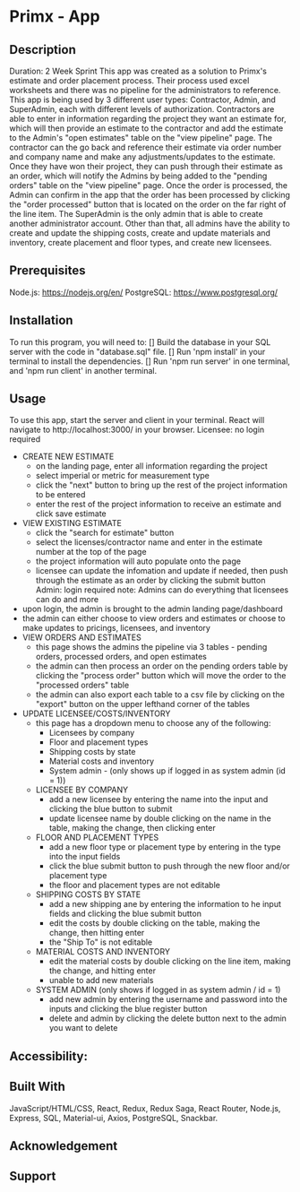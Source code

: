# Primx - App

## Description
Duration: 2 Week Sprint
This app was created as a solution to Primx's estimate and order placement process. Their process used excel worksheets and there was no pipeline for the administrators to reference. This app is being used by 3 different user types: Contractor, Admin, and SuperAdmin, each with different levels of authorization. Contractors are able to enter in information regarding the project they want an estimate for, which will then provide an estimate to the contractor and add the estimate to the Admin's "open estimates" table on the "view pipeline" page. The contractor can the go back and reference their estimate via order number and company name and make any adjustments/updates to the estimate. Once they have won their project, they can push through their estimate as an order, which will notify the Admins by being added to the "pending orders" table on the "view pipeline" page. Once the order is processed, the Admin can confirm in the app that the order has been processed by clicking the "order processed" button that is located on the order on the far right of the line item. The SuperAdmin is the only admin that is able to create another administrator account. Other than that, all admins have the ability to create and update the shipping costs, create and update materials and inventory, create placement and floor types, and create new licensees. 

## Prerequisites
Node.js: https://nodejs.org/en/
PostgreSQL: https://www.postgresql.org/

## Installation
To run this program, you will need to:
[] Build the database in your SQL server with the code in "database.sql" file. 
[] Run 'npm install' in your terminal to install the dependencies.
[] Run 'npm run server' in one terminal, and 'npm run client' in another terminal.

## Usage
To use this app, start the server and client in your terminal.  React will navigate to http://localhost:3000/ in your browser.
Licensee: no login required
  - CREATE NEW ESTIMATE
    - on the landing page, enter all information regarding the project
    - select imperial or metric for measurement type
    - click the "next" button to bring up the rest of the project information to be entered
    - enter the rest of the project information to receive an estimate and click save estimate
  - VIEW EXISTING ESTIMATE 
    - click the "search for estimate" button
    - select the licenses/contractor name and enter in the estimate number at the top of the page
    - the project information will auto populate onto the page
    - licensee can update the infomation and update if needed, then push through the estimate as an order by clicking the submit button
Admin: login required
note: Admins can do everything that licensees can do and more
  - upon login, the admin is brought to the admin landing page/dashboard
  - the admin can either choose to view orders and estimates or choose to make updates to pricings, licensees, and inventory
  - VIEW ORDERS AND ESTIMATES
    - this page shows the admins the pipeline via 3 tables - pending orders, processed orders, and open estimates
    - the admin can then process an order on the pending orders table by clicking the "process order" button which will move the order to the "processed orders" table
    - the admin can also export each table to a csv file by clicking on the "export" button on the upper lefthand corner of the tables
  - UPDATE LICENSEE/COSTS/INVENTORY
    - this page has a dropdown menu to choose any of the following:
        - Licensees by company
        - Floor and placement types
        - Shipping costs by state
        - Material costs and inventory
        - System admin - (only shows up if logged in as system admin (id = 1))
    - LICENSEE  BY COMPANY
      - add a new licensee by entering the name into the input and clicking the blue button to submit
      - update licensee name by double clicking on the name in the table, making the change, then clicking enter
    - FLOOR AND PLACEMENT TYPES
      - add a new floor type or placement type by entering in the type into the input fields
      - click the blue submit button to push through the new floor and/or placement type
      - the floor and placement types are not editable
    - SHIPPING COSTS BY STATE
      - add a new shipping ane by entering the information to he input fields and clicking the blue submit button
      - edit the costs by double clicking on the table, making the change, then hitting enter
      - the "Ship To" is not editable
    - MATERIAL COSTS AND INVENTORY
      - edit the material costs by double clicking on the line item, making the change, and hitting enter
      - unable to add new materials
    - SYSTEM ADMIN (only shows if logged in as system admin / id = 1)
      - add new admin by entering the username and password into the inputs and clicking the blue register button
      - delete and admin by clicking the delete button next to the admin you want to delete

## Accessibility: 


## Built With
JavaScript/HTML/CSS, React, Redux, Redux Saga, React Router, Node.js, Express, SQL, Material-ui, Axios, PostgreSQL, Snackbar. 

## Acknowledgement


## Support

